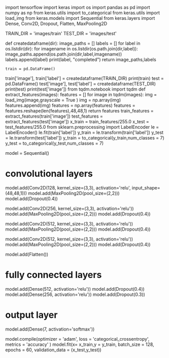 import tensorflow
import keras
import os
import pandas as pd
import numpy as np
from keras.utils import to_categorical
from keras.utils import load_img
from keras.models import Sequential
from keras.layers import Dense, Conv2D, Dropout, Flatten, MaxPooling2D

TRAIN_DIR = 'images/train'
TEST_DIR = 'images/test'

def createdataframe(dir):
    image_paths = []
    labels = []
    for label in os.listdir(dir):
        for imagename in os.listdir(os.path.join(dir,label)):
            image_paths.append(os.path.join(dir,label,imagename))
            labels.append(label)
        print(label, "completed")
    return image_paths,labels

    train = pd.DataFrame()
train['image'], train['label'] = createdataframe(TRAIN_DIR)
print(train)
test = pd.DataFrame()
test['image'], test['label'] = createdataframe(TEST_DIR)
print(test)
print(test['image'])
from tqdm.notebook import tqdm
def extract_features(images):
    features = []
    for image in tqdm(images):
        img = load_img(image,grayscale =  True )
        img = np.array(img)
        features.append(img)
    features = np.array(features)
    features = features.reshape(len(features),48,48,1)
    return features
    train_features = extract_features(train['image']) 
test_features = extract_features(test['image'])
x_train = train_features/255.0
x_test = test_features/255.0
from sklearn.preprocessing import LabelEncoder
le = LabelEncoder()
le.fit(train['label'])
y_train = le.transform(train['label'])
y_test = le.transform(test['label'])
y_train = to_categorical(y_train,num_classes = 7)
y_test = to_categorical(y_test,num_classes = 7)

model = Sequential()
# convolutional layers
model.add(Conv2D(128, kernel_size=(3,3), activation='relu', input_shape=(48,48,1)))
model.add(MaxPooling2D(pool_size=(2,2)))
model.add(Dropout(0.4))

model.add(Conv2D(256, kernel_size=(3,3), activation='relu'))
model.add(MaxPooling2D(pool_size=(2,2)))
model.add(Dropout(0.4))

model.add(Conv2D(512, kernel_size=(3,3), activation='relu'))
model.add(MaxPooling2D(pool_size=(2,2)))
model.add(Dropout(0.4))

model.add(Conv2D(512, kernel_size=(3,3), activation='relu'))
model.add(MaxPooling2D(pool_size=(2,2)))
model.add(Dropout(0.4))

model.add(Flatten())
# fully connected layers
model.add(Dense(512, activation='relu'))
model.add(Dropout(0.4))
model.add(Dense(256, activation='relu'))
model.add(Dropout(0.3))
# output layer
model.add(Dense(7, activation='softmax'))

model.compile(optimizer = 'adam', loss = 'categorical_crossentropy', metrics = 'accuracy' )
model.fit(x= x_train,y = y_train, batch_size = 128, epochs = 60, validation_data = (x_test,y_test)) 

